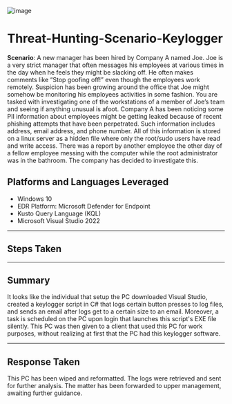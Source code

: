 ![image](https://github.com/user-attachments/assets/cda9bbe7-c6af-445c-a0cf-a36a1c716ed3)

# Threat-Hunting-Scenario-Keylogger

**Scenario**: A new manager has been hired by Company A named Joe. Joe is a very strict manager that often messages his employees at various times in the day when he feels they might be slacking off. He often makes comments like “Stop goofing off!” even though the employees work remotely. Suspicion has been growing around the office that Joe might somehow be monitoring his employees activities in some fashion. You are tasked with investigating one of the workstations of a member of Joe’s team and seeing if anything unusual is afoot. Company A has been noticing some PII information about employees might be getting leaked because of recent phishing attempts that have been perpetrated. Such information includes address, email address, and phone number. All of this information is stored on a linux server as a hidden file where only the root/sudo users have read and write access. There was a report by another employee the other day of a fellow employee messing with the computer while the root administrator was in the bathroom. The company has decided to investigate this.

## Platforms and Languages Leveraged
- Windows 10
- EDR Platform: Microsoft Defender for Endpoint
- Kusto Query Language (KQL)
- Microsoft Visual Studio 2022

---

## Steps Taken

---

## Summary

It looks like the individual that setup the PC downloaded Visual Studio, created a keylogger script in C# that logs certain button presses to log files, and sends an email after logs get to a certain size to an email. Moreover, a task is scheduled on the PC upon login that launches this script's EXE file silently. This PC was then given to a client that used this PC for work purposes, without realizing at first that the PC had this keylogger software. 

---

## Response Taken

This PC has been wiped and reformatted. The logs were retrieved and sent for further analysis. The matter has been forwarded to upper management, awaiting further guidance. 
